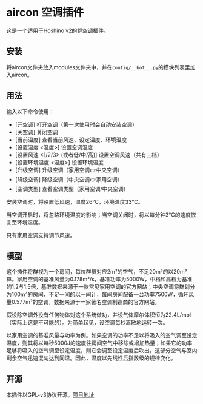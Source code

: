 # aircon 空调插件

这是一个适用于Hoshino v2的群空调插件。

## 安装

将aircon文件夹放入modules文件夹中，并在```config/__bot__.py```的模块列表里加入aircon。

## 用法

输入以下命令使用：

- [开空调] 打开空调（第一次使用时会自动安装空调）
- [关空调] 关闭空调
- [当前温度] 查看当前风速、设定温度、环境温度
- [设置温度 <温度>] 设置空调温度
- [设置风速 <1/2/3> (或者低/中/高)] 设置空调风速（共有三档）
- [设置环境温度 <温度>] 设置环境温度
- [升级空调] 升级空调（家用空调👉中央空调）
- [降级空调] 降级空调（中央空调👉家用空调）
- [空调类型] 查看空调类型（家用空调/中央空调）

安装空调时，将设置低风速，温度26°C，环境温度33°C。

当空调开启时，将忽略环境温度的影响；当空调关闭时，将以每分钟3°C的速度恢复至环境温度。

只有家用空调支持调节风速。

## 模型

这个插件将群视为一个房间，每位群员对应2m³的空气，不足20m³的以20m³算。家用空调的基准风量为0.178m³/s，基准功率为5000W，中档和高档为基准的1.2与1.5倍，基准数据来源于一款常见家用空调的官方网站；中央空调将群划分为100m³的房间，不足一间的以一间计，每间房间配备一台功率7500W，循环风量0.577m³的空调，数据来源于一家著名空调制造商的官方网站。

假设除空调外没有任何物体对这个系统做功，并设气体摩尔体积恒为22.4L/mol（实际上这是不可能的）。为简单起见，设空调每秒离散地运转一次。

以家用空调的基准风量与功率为例。如果空调的功率不足以将吸入的空气调至设定温度，则其将以每秒5000J的速度往房间空气中移除或增加热量；如果它的功率足够将吸入的空气调至设定温度，则它会调至设定温度后吹出，这部分空气与室内剩余空气迅速混匀达到同温。因此，温度以先线性后指数级的规律变化。

## 开源

本插件以GPL-v3协议开源。[项目地址](https://github.com/iamwyh2019/customize-HoshinoBot/tree/master/hoshino/modules/aircon)